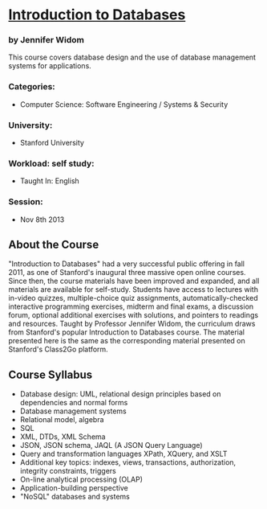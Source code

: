 # [Introduction to Databases](https://www.coursera.org/course/db "Link to course in Coursera.org")
### by Jennifer Widom

This course covers database design and the use of database management systems for applications.

### Categories:
 - Computer Science: Software Engineering / Systems & Security

### University:
 -  Stanford University
 
### Workload: self study:
 - Taught In: English

### Session: 
 - Nov 8th 2013 
 
## About the Course
"Introduction to Databases" had a very successful public offering in fall 2011, as one of Stanford's inaugural three massive open online courses. 
Since then, the course materials have been improved and expanded, and all materials are available for self-study. 
Students have access to lectures with in-video quizzes, multiple-choice quiz assignments, automatically-checked interactive programming exercises, 
midterm and final exams, a discussion forum, optional additional exercises with solutions, and pointers to readings and resources. 
Taught by Professor Jennifer Widom, the curriculum draws from Stanford's popular Introduction to Databases course. 
The material presented here is the same as the corresponding material presented on Stanford's Class2Go platform. 

## Course Syllabus
- Database design: UML, relational design principles based on dependencies and normal forms
- Database management systems 
- Relational model, algebra
- SQL 
- XML, DTDs, XML Schema
- JSON, JSON schema, JAQL (A JSON Query Language)
- Query and transformation languages XPath, XQuery, and XSLT 
- Additional key topics: indexes, views, transactions, authorization, integrity constraints, triggers
- On-line analytical processing (OLAP) 
- Application-building perspective
- "NoSQL" databases and systems